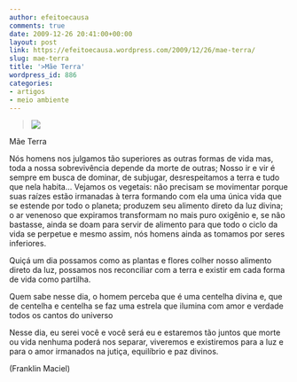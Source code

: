 ```yaml
---
author: efeitoecausa
comments: true
date: 2009-12-26 20:41:00+00:00
layout: post
link: https://efeitoecausa.wordpress.com/2009/12/26/mae-terra/
slug: mae-terra
title: '>Mãe Terra'
wordpress_id: 886
categories:
- artigos
- meio ambiente
---
```


>[![](http://efeitoecausa.files.wordpress.com/2009/12/neytiri-avatar-1999.jpg?w=300)](http://efeitoecausa.files.wordpress.com/2009/12/neytiri-avatar-1999.jpg)
  


  	 	 	 	

	 	  

Mãe Terra


  


Nós  homens nos julgamos tão superiores as outras formas de vida mas, toda a nossa  sobrevivência depende da morte de outras; Nosso ir e vir é sempre em busca de dominar, de subjugar, desrespeitamos a terra e tudo que nela habita... Vejamos os vegetais: não precisam se movimentar porque suas raízes estão irmanadas à terra formando com ela uma única vida que se estende por todo o planeta; produzem seu alimento direto da luz divina; o ar venenoso que expiramos transformam no mais puro oxigênio e, se não bastasse, ainda se doam para servir de alimento para que todo o ciclo da vida se perpetue e mesmo assim, nós homens ainda as tomamos por seres inferiores.


  


Quiçá um dia possamos como as plantas e flores colher nosso alimento direto da luz, possamos nos reconciliar com a terra e existir em cada forma de vida como partilha.

Quem sabe nesse dia, o homem perceba que é uma centelha divina e, que de centelha e centelha se faz uma estrela que ilumina com amor e verdade todos os cantos do universo


  


Nesse dia, eu serei você e você será eu e estaremos tão juntos que morte ou vida nenhuma poderá nos separar, viveremos e existiremos para a luz e para o amor irmanados na jutiça, equilíbrio e paz divinos.


  


(Franklin Maciel)
